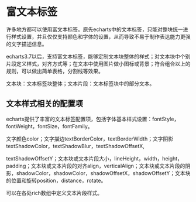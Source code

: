 # 富文本标签

许多地方都可以使用富文本标签。原先echarts中的文本标签，只能对整块统一进行样式设置，并且仅仅支持颜色和字体的设置，从而导致不易于制作表达能力更强的文字描述信息。

echarts3.7以后，支持富文本标签，能够定制文本块整体的样式；对文本块中个别片段定义样式，对齐方式等；在文本中使用图片做小图标或背景；符合组合以上的规则，可以做出简单表格，分割线等效果。

文本块：文本标签块整体；文本片段：文本标签块中的部分文本。

## 文本样式相关的配置项

echarts提供了丰富的文本标签配置项，包括字体基本样式设置：fontStyle，fontWeight，fontSize，fontFamily。

文字颜色color；文字描边textBorderColor，textBorderWidth；文字阴影textShadowColor，textShadowBlur，textShadowOffsetX,

textShadowOffsetY；文本块或文本片段大小，lineHeight，width，height，padding；文本块或文本片段的对齐align，verticalAlign；文本块或文本片段的阴影，shadowColor，shadowColor，shadowOffsetX，shadowOffsetY；文本块的位置和旋转position，distance，rotate。

可以在各处rich数组中定义文本片段样式。

